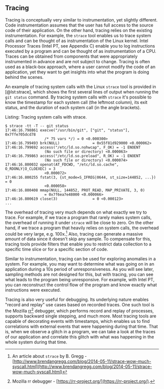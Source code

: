 ## Tracing

Tracing is conceptually very similar to instrumentation, yet slightly different. Code instrumentation assumes that the user has full access to the source code of their application. On the other hand, tracing relies on the existing instrumentation. For example, the `strace` tool enables us to trace system calls and can be thought of as instrumentation of the Linux kernel. Intel Processor Traces (Intel PT, see Appendix C) enable you to log instructions executed by a program and can be thought of as instrumentation of a CPU. Traces can be obtained from components that were appropriately instrumented in advance and are not subject to change. Tracing is often used as a black-box approach, where a user cannot modify the code of an application, yet they want to get insights into what the program is doing behind the scenes.

An example of tracing system calls with the Linux `strace` tool is provided in [@lst:strace], which shows the first several lines of output when running the `git status` command. By tracing system calls with `strace` it's possible to know the timestamp for each system call (the leftmost column), its exit status, and the duration of each system call (in the angle brackets).

Listing: Tracing system calls with strace.

~~~~ {#lst:strace .bash}
$ strace -tt -T -- git status
17:46:16.798861 execve("/usr/bin/git", ["git", "status"], 0x7ffe705dcd78
                  /* 75 vars */) = 0 <0.000300>
17:46:16.799493 brk(NULL)               = 0x55f81d929000 <0.000062>
17:46:16.799692 access("/etc/ld.so.nohwcap", F_OK) = -1 ENOENT
                  (No such file or directory) <0.000063>
17:46:16.799863 access("/etc/ld.so.preload", R_OK) = -1 ENOENT
                  (No such file or directory) <0.000074>
17:46:16.800032 openat(AT_FDCWD, "/etc/ld.so.cache", O_RDONLY|O_CLOEXEC) = 3
                  <0.000072>
17:46:16.800255 fstat(3, {st_mode=S_IFREG|0644, st_size=144852, ...}) = 0
                  <0.000058>
17:46:16.800408 mmap(NULL, 144852, PROT_READ, MAP_PRIVATE, 3, 0)
                  = 0x7f6ea7e48000 <0.000066>
17:46:16.800619 close(3)                = 0 <0.000123>
...
~~~~~~~~~~~~~~~~~~~~~~~~~~~~~~~~~~~~~~~~~~~~~~~~~

The overhead of tracing very much depends on what exactly we try to trace. For example, if we trace a program that rarely makes system calls, the overhead of running it under `strace` will be close to zero. On the other hand, if we trace a program that heavily relies on system calls, the overhead could be very large, e.g. 100x.[^1] Also, tracing can generate a massive amount of data since it doesn't skip any sample. To compensate for this, tracing tools provide filters that enable you to restrict data collection to a specific time slice or for a specific section of code.

Similar to instrumentation, tracing can be used for exploring anomalies in a system. For example, you may want to determine what was going on in an application during a 10s period of unresponsiveness. As you will see later, sampling methods are not designed for this, but with tracing, you can see what leads to the program being unresponsive. For example, with Intel PT, you can reconstruct the control flow of the program and know exactly what instructions were executed.

Tracing is also very useful for debugging. Its underlying nature enables "record and replay" use cases based on recorded traces. One such tool is the Mozilla [rr](https://rr-project.org/)[^2] debugger, which performs record and replay of processes, supports backward single stepping, and much more. Most tracing tools are capable of decorating events with timestamps, which enables us to find correlations with external events that were happening during that time. That is, when we observe a glitch in a program, we can take a look at the traces of our application and correlate this glitch with what was happening in the whole system during that time.

[^1]: An article about `strace` by B. Gregg - [http://www.brendangregg.com/blog/2014-05-11/strace-wow-much-syscall.html](http://www.brendangregg.com/blog/2014-05-11/strace-wow-much-syscall.html)

[^2]: Mozilla rr debugger - [https://rr-project.org/](https://rr-project.org/).
